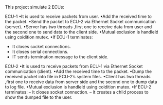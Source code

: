 
This project simulate 2 ECUs:

ECU-1 
•It is used to receive packets from user.
•Add the received time to the packet.
•Send the packet to ECU-2 via Ethernet Socket communication (server). 
•Server has two threads ,first one to receive data from user and the second one to send data to the client side.
•Mutual exclusion is handleld using coidition mutex.
•If ECU-1 terminates:
  - It closes socket connections.
  - It closes serial connections.
  - IT sends termination message to the client side.

ECU-2 
•It is used to receive packets from ECU-1 via Ethernet Socket communication (client). 
•Add the received time to the packet.
•Dump the received packet into file in ECU-2’s system files.
•Client has two threads ,first one to receive data from server side and the second one to dump data to log file.
•Mutual exclusion is handleld using coidition mutex.
•If ECU-2 terminates:
  – It closes socket connection.
  – It creates a child process to show the dumped file to the user.
